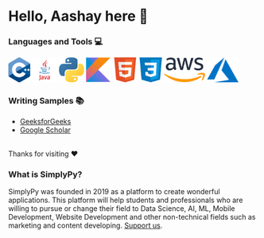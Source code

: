 <h1> Hello, Aashay here 👋 </h1>


<h3> Languages and Tools 💻 </h3>
<div orientation="horizontal">
  <img src="assets/cpp.png" height=50>
  <img src="assets/java.png" height=50>
  <img src="assets/python.png" height=50>
  <img src="assets/kotlin.png" height=50>
  <img src="assets/html.png" height=50>
  <img src="assets/css.png" height=50>
  <img src="assets/aws.png" height=50>
  <img src="assets/azure.svg" height=50>
</div>

<h3> Writing Samples 📚</h3>
<ul>
  <li><a href="https://auth.geeksforgeeks.org/user/aashaypawar/articles">GeeksforGeeks</a></li>
  <li><a href="https://scholar.google.com/citations?user=9UwnRSgAAAAJ&hl=en">Google Scholar</a></li>
</ul>
  
<br>
Thanks for visiting ❤️

<br>
<h3> What is SimplyPy?</h3>
SimplyPy was founded in 2019 as a platform to create wonderful applications. This platform will help students and professionals who are willing to pursue or change their field to Data Science, AI, ML, Mobile Development, Website Development and other non-technical fields such as marketing and content developing. <a href="">Support us</a>.


